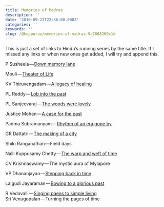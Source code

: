 ```yaml
---
title: Memories of Madras
description: ''
date: '2010-09-23T22:36:00.000Z'
categories: ''
keywords: ''
slug: /@kuppurao/memories-of-madras-9a7608209c1d
---
```


This is just a set of links to Hindu’s running series by the same title. If I missed any links or when new ones get added, I will try and append this.

P Susheela — [Down memory lane](http://www.thehindu.com/life-and-style/society/article619323.ece)

Mouli — [Theater of Life](http://www.thehindu.com/life-and-style/metroplus/article740328.ece)

KV Thiruvengadam — [A legacy of healing](http://www.thehindu.com/life-and-style/metroplus/article645909.ece)

PL Reddy — [Lob into the past](http://www.thehindu.com/life-and-style/society/article605643.ece)

PL Sanjeevaraj — [The woods were lovely](http://www.thehindu.com/life-and-style/metroplus/article549705.ece)

Justice Mohan — [A case for the past](http://www.thehindu.com/arts/history-and-culture/article562698.ece)

Padma Subramanyam — [Rhythm of an era gone by](http://www.thehindu.com/arts/history-and-culture/article536673.ece)

GR Dattatri — [The making of a city](http://www.thehindu.com/arts/article513854.ece)

Shilu Ranganathan — Field days

Nalli Kuppusamy Chetty — [The warp and weft of time](http://www.thehindu.com/arts/history-and-culture/article491991.ece)

CV Krishnaswamy — The mystic aura of Mylapore

VP Dhananjayan — [Stepping back in time](http://www.thehindu.com/arts/history-and-culture/article449834.ece)

Lalgudi Jayaraman — [Bowing to a glorious past](http://www.thehindu.com/arts/music/article125057.ece)

R Vedavalli — [Singing paens to simple living](http://www.thehindu.com/life-and-style/article438124.ece)  
Sri Venugopalan — Turning the pages of time
